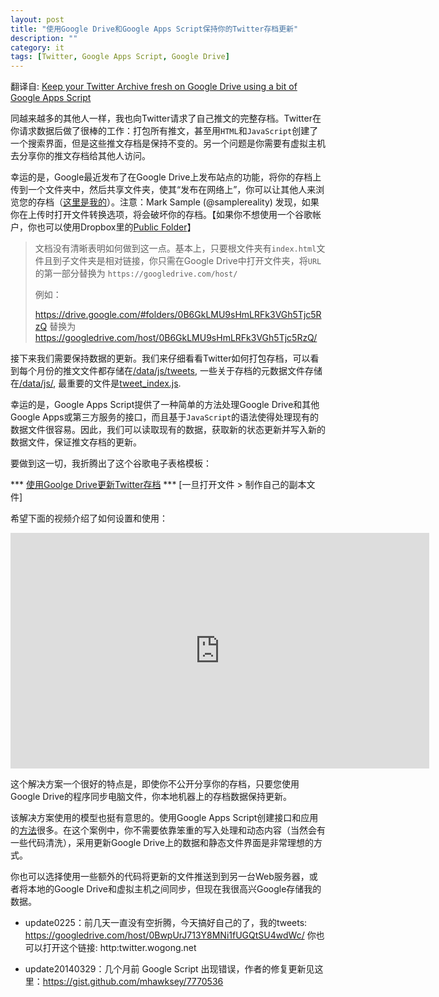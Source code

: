 ```yaml
---
layout: post
title: "使用Google Drive和Google Apps Script保持你的Twitter存档更新"
description: ""
category: it
tags: [Twitter, Google Apps Script, Google Drive]
---
```


翻译自: [Keep your Twitter Archive fresh on Google Drive using a bit of Google Apps Script](http://mashe.hawksey.info/2013/01/sync-twitter-archive-with-google-drive/)

同越来越多的其他人一样，我也向Twitter请求了自己推文的完整存档。Twitter在你请求数据后做了很棒的工作：打包所有推文，甚至用`HTML`和`JavaScript`创建了一个搜索界面，但是这些推文存档是保持不变的。另一个问题是你需要有虚拟主机去分享你的推文存档给其他人访问。

幸运的是，Google最近发布了在Google Drive上发布站点的功能，将你的存档上传到一个文件夹中，然后共享文件夹，使其“发布在网络上”，你可以让其他人来浏览您的存档（[这里是我的](https://googledrive.com/host/0B6GkLMU9sHmLRFk3VGh5Tjc5RzQ/)）。注意：Mark Sample (@samplereality) 发现，如果你在上传时打开文件转换选项，将会破坏你的存档。【如果你不想使用一个谷歌帐户，你也可以使用Dropbox里的[Public Folder](https://dl.dropbox.com/u/7860124/tweets/index.html)】

>文档没有清晰表明如何做到这一点。基本上，只要根文件夹有`index.html`文件且到子文件夹是相对链接，你只需在Google Drive中打开文件夹，将`URL`的第一部分替换为 `https://googledrive.com/host/`
>
>例如：
>
>https://drive.google.com/#folders/0B6GkLMU9sHmLRFk3VGh5Tjc5RzQ 替换为 https://googledrive.com/host/0B6GkLMU9sHmLRFk3VGh5Tjc5RzQ/


接下来我们需要保持数据的更新。我们来仔细看看Twitter如何打包存档，可以看到每个月份的推文文件都存储在[/data/js/tweets](https://docs.google.com/folder/d/0B6GkLMU9sHmLYmJHWnc4aHJCdmM/edit?forcehl=1&hl=en_GB), 一些关于存档的元数据文件存储在[/data/js/](https://docs.google.com/folder/d/0B6GkLMU9sHmLSlhJNHgwdFNtMFU/edit), 最重要的文件是[tweet_index.js](https://docs.google.com/folder/d/0B6GkLMU9sHmLSlhJNHgwdFNtMFU/edit?docId=0B6GkLMU9sHmLNFRFMkx0TEdlQ2M).

幸运的是，Google Apps Script提供了一种简单的方法处理Google Drive和其他Google Apps或第三方服务的接口，而且基于`JavaScript`的语法使得处理现有的数据文件很容易。因此，我们可以读取现有的数据，获取新的状态更新并写入新的数据文件，保证推文存档的更新。

要做到这一切，我折腾出了这个谷歌电子表格模板：

*** [使用Goolge Drive更新Twitter存档](https://docs.google.com/spreadsheet/ccc?key=0AqGkLMU9sHmLdHRtbUF4OGh6ZnBZeFVsSjNhZlc1Z2c#gid=1) ***
[一旦打开文件 > 制作自己的副本文件]

希望下面的视频介绍了如何设置和使用：

<p align="center"><iframe src="http://www.youtube.com/embed/ce8G3sEOjAY?rel=0" height="377" width="670" allowfullscreen="allowfullscreen" frameborder="0"></iframe></p>


这个解决方案一个很好的特点是，即使你不公开分享你的存档，只要您使用Google Drive的程序同步电脑文件，你本地机器上的存档数据保持更新。

该解决方案使用的模型也挺有意思的。使用Google Apps Script创建接口和应用的[方法](https://developers.google.com/apps-script/html_service)很多。在这个案例中，你不需要依靠笨重的写入处理和动态内容（当然会有一些代码清洗），采用更新Google Drive上的数据和静态文件界面是非常理想的方式。

你也可以选择使用一些额外的代码将更新的文件推送到到另一台Web服务器，或者将本地的Google Drive和虚拟主机之间同步，但现在我很高兴Google存储我的数据。

- update0225：前几天一直没有空折腾，今天搞好自己的了，我的tweets: https://googledrive.com/host/0BwpUrJ713Y8MNi1fUGQtSU4wdWc/
            你也可以打开这个链接: http:twitter.wogong.net

- update20140329：几个月前 Google Script 出现错误，作者的修复更新见这里：https://gist.github.com/mhawksey/7770536
